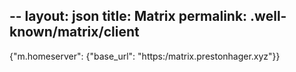 --
layout: json
title: Matrix
permalink: .well-known/matrix/client
---

{"m.homeserver": {"base_url": "https:/matrix.prestonhager.xyz"}}
